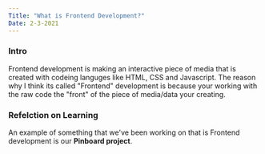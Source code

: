 ```yaml
---
Title: "What is Frontend Development?"
Date: 2-3-2021
---
```

<h3>Intro</h3>
Frontend development is making an interactive piece of media that is created 
with codeing languges like HTML, CSS and Javascript. The reason why I think its
called "Frontend" development is because your working with the raw code the "front"
of the piece of media/data your creating.
</br>
<h3>Refelction on Learning</h3>
An example of something that we've been working on that is Frontend development is our
<b>Pinboard project</b>.
